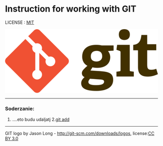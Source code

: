   # Instruction for working with GIT

  LICENSE : [MIT](./license.md)

  ![git-logo](./assets/Git-logo.svg)

  ---

  ### Soderzanie:
  1. ....eto budu udaljatj
  2.[git add](add.md)


  ---

  GIT logo by Jason Long - http://git-scm.com/downloads/logos,
  license:[CC BY 3.0](https://creativecommons.org/licenses/by/3.0/)



